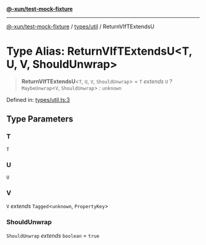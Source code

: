 [**@-xun/test-mock-fixture**](../../../README.md)

***

[@-xun/test-mock-fixture](../../../README.md) / [types/util](../README.md) / ReturnVIfTExtendsU

# Type Alias: ReturnVIfTExtendsU\<T, U, V, ShouldUnwrap\>

> **ReturnVIfTExtendsU**\<`T`, `U`, `V`, `ShouldUnwrap`\> = `T` *extends* `U` ? `MaybeUnwrap`\<`V`, `ShouldUnwrap`\> : `unknown`

Defined in: [types/util.ts:3](https://github.com/Xunnamius/test-utils/blob/42ca751c587603f2d187a75074f79266154d176a/packages/test-mock-fixture/src/types/util.ts#L3)

## Type Parameters

### T

`T`

### U

`U`

### V

`V` *extends* `Tagged`\<`unknown`, `PropertyKey`\>

### ShouldUnwrap

`ShouldUnwrap` *extends* `boolean` = `true`
